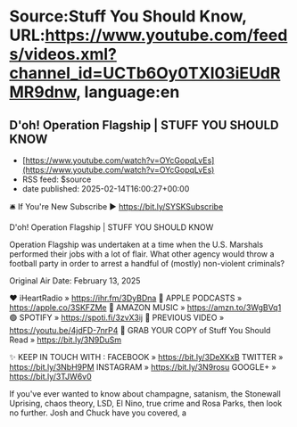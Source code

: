 # Source:Stuff You Should Know, URL:https://www.youtube.com/feeds/videos.xml?channel_id=UCTb6Oy0TXI03iEUdRMR9dnw, language:en

## D'oh! Operation Flagship | STUFF YOU SHOULD KNOW
 - [https://www.youtube.com/watch?v=OYcGopqLvEs](https://www.youtube.com/watch?v=OYcGopqLvEs)
 - RSS feed: $source
 - date published: 2025-02-14T16:00:27+00:00

🛎  If You're New Subscribe ► https://bit.ly/SYSKSubscribe

D'oh! Operation Flagship | STUFF YOU SHOULD KNOW

Operation Flagship was undertaken at a time when the U.S. Marshals performed their jobs with a lot of flair. What other agency would throw a football party in order to arrest a handful of (mostly) non-violent criminals?

Original Air Date: February 13, 2025

❤️ iHeartRadio » https://ihr.fm/3DyBDna
📢 APPLE PODCASTS » https://apple.co/3SKFZMe
📢 AMAZON MUSIC » https://amzn.to/3WgBVq1
🟢 SPOTIFY » https://spoti.fi/3zvX3ij
🎥 PREVIOUS VIDEO » https://youtu.be/4jdFD-7nrP4
📕 GRAB YOUR COPY of Stuff You Should Read » https://bit.ly/3N9DuSm

✨ KEEP IN TOUCH WITH :
FACEBOOK » https://bit.ly/3DeXKxB
TWITTER » https://bit.ly/3NbH9PM
INSTAGRAM » https://bit.ly/3N9rosu
GOOGLE+ » https://bit.ly/3TJW6v0

If you've ever wanted to know about champagne, satanism, the Stonewall Uprising, chaos theory, LSD, El Nino, true crime and Rosa Parks, then look no further. Josh and Chuck have you covered, a 

